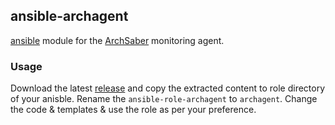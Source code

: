 ## ansible-archagent

[ansible](http://docs.ansible.com/ansible/) module for the [ArchSaber](http://archsaber.com) monitoring agent.

### Usage
Download the latest [release](https://github.com/archsaber/ansible/archagent/releases/latest) and copy the extracted content to role directory of your anisble. Rename the `ansible-role-archagent` to `archagent`. Change the code & templates & use the role as per your preference.
